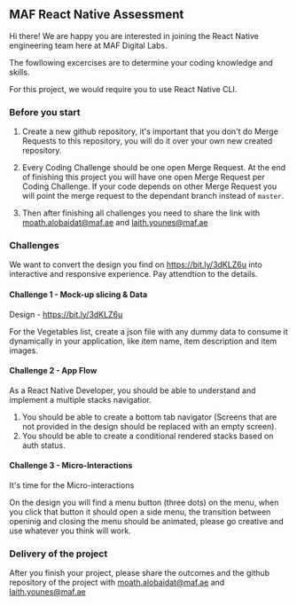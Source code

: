 ## MAF React Native Assessment

Hi there! We are happy you are interested in joining the React Native engineering team here at MAF Digital Labs.

The fowllowing excercises are to determine your coding knowledge and skills.

For this project, we would require you to use React Native CLI.


### Before you start 

1. Create a new github repository, it's important that you don't do Merge Requests to this repository, you will do it over your own new created repository.

2. Every Coding Challenge should be one open Merge Request. At the end of finishing this project you will have one open Merge Request per Coding Challenge. If your code depends on other Merge Request you will point the merge request to the dependant branch instead of `master`.

3. Then after finishing all challenges you need to share the link with moath.alobaidat@maf.ae and laith.younes@maf.ae


### Challenges

We want to convert the design you find on https://bit.ly/3dKLZ6u into interactive and responsive experience. Pay attendtion to the details. 


#### Challenge 1 - Mock-up slicing & Data

Design - https://bit.ly/3dKLZ6u

For the Vegetables list, create a json file with any dummy data to consume it dynamically in your application, like item name, item description and item images.

#### Challenge 2 - App Flow

As a React Native Developer, you should be able to understand and implement a multiple stacks navigatior.

1. You should be able to create a bottom tab navigator (Screens that are not provided in the design should be replaced with an empty screen). 
2. You should be able to create a conditional rendered stacks based on auth status.


#### Challenge 3 - Micro-Interactions

It's time for the Micro-interactions

On the design you will find a menu button (three dots) on the menu, when you click that button it should open a side menu, the transition between openinig and closing the menu should be animated, please go creative and use whatever you think will work.


### Delivery of the project

After you finish your project, please share the outcomes and the github repository of the project with moath.alobaidat@maf.ae and laith.younes@maf.ae
